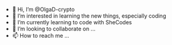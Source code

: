 - 👋 Hi, I’m @OlgaD-crypto
- 👀 I’m interested in learning the new things, especially coding
- 🌱 I’m currently learning to code with SheCodes
- 💞️ I’m looking to collaborate on ...
- 📫 How to reach me ...

<!---
OlgaD-crypto/OlgaD-crypto is a ✨ special ✨ repository because its `README.md` (this file) appears on your GitHub profile.
You can click the Preview link to take a look at your changes.
--->
